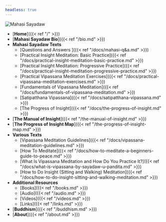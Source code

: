```yaml
---
headless: true
---
```


<img src="https://mahasivipassana.com/img/Mahasi_Sayadaw.jpg" alt="Mahasi Sayadaw">

- [**Home**]({{< ref "/" >}})
- [**Mahasi Sayadaw Bio**]({{< ref "/bio.md" >}})
- **Mahasi Sayadaw Texts**
 	- [Questions and Answers ]({{< ref "/docs/mahasi-q&a.md" >}}) 
	- [Practical Insight Meditation: Basic Practice]({{< ref "/docs/practical-insight-meditation-basic-practice.md" >}}) 
	- [Practical Insight Meditation: Progressive Practice]({{< ref "/docs/practical-insight-meditation-progressive-practice.md" >}}) 
	- [Practical Vipassana Meditation Exercises]({{< ref "/docs/practical-vipassana-meditation-exercises.md" >}})
	- [Fundamentals of Vipassana Meditation]({{< ref "/docs/fundamentals-of-vipassana-meditation.md" >}}) 
	- [Satipatthana Vipassana]({{< ref "/docs/satipatthana-vipassana.md" >}})
 	- [The Progress of Insight]({{< ref "/docs/the-progress-of-insight.md" >}})
- [**The Manual of Insight**]({{< ref "/the-manual-of-insight.md" >}})
- [**The Progress of Insight Map**]({{< ref "/the-progress-of-insight-map.md" >}})
- **Various Texts**
	- [Vipassana Meditation Guidelines]({{< ref "/docs/vipassana-meditation-guidelines.md" >}})
	- [How To Meditate]({{< ref "/docs/how-to-meditate-a-beginners-guide-to-peace.md" >}})
	- [What Is Vipassana Meditation and How Do You Practice It?]({{< ref "/docs/what-is-vipassana-by-sayadaw-u-pandita.md" >}})
	- [How to Do Insight (Sitting and Walking) Meditation]({{< ref "/docs/how-to-do-insight-sitting-and-walking-meditation.md" >}})
- **Additional Resources**
	- [Books]({{< ref "/books.md" >}}) 
	- [Audio]({{< ref "/audio.md" >}}) 
	- [Videos]({{< ref "/videos.md" >}})
	- [Links]({{< ref "/links.md" >}}) 
- [**Buddhism**]({{< ref "/buddhism.md" >}}) 
- [**About**]({{< ref "/about.md" >}}) 
